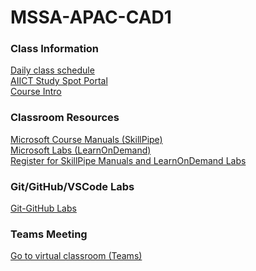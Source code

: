 # MSSA-APAC-CAD1





### Class Information
[Daily class schedule](CAD-Learning-Plan.md)<br>
[AIICT Study Spot Portal](https://www.studyspot.com.au/my/)<br>
[Course Intro](MSSA-CAD-Intro.md)

### Classroom Resources

[Microsoft Course Manuals (SkillPipe)](https://skillpipe.com)<br>
[Microsoft Labs (LearnOnDemand)](https://ddls.learnondemand.net/)<br>
[Register for SkillPipe Manuals and LearnOnDemand Labs](Course-and-Manuals.md#course-setup)


### Git/GitHub/VSCode Labs

[Git-GitHub Labs](GitTraining/0-GitTrainingMain.md#git--github--vscode-training)

### Teams Meeting

[Go to virtual classroom (Teams)](https://teams.microsoft.com/l/meetup-join/19%3a4f6a0cc49f524e50bc24745e3f828ad4%40thread.tacv2/1637297739159?context=%7b%22Tid%22%3a%226e640474-4dfe-443f-8c3f-6d1b6dffbcf6%22%2c%22Oid%22%3a%222cb25837-9388-4fc3-8378-efd462054183%22%7d)